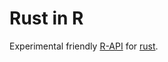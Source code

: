 # Rust in R

Experimental friendly [R-API](https://www.r-project.org/) for
[rust](https://www.rust-lang.org/).
